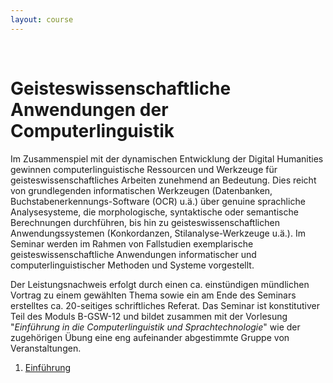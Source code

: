```yaml
---
layout: course
---
```


<br>

# Geisteswissenschaftliche Anwendungen der Computerlinguistik

Im Zusammenspiel mit der dynamischen Entwicklung der Digital Humanities gewinnen computerlinguistische Ressourcen und Werkzeuge für geisteswissenschaftliches Arbeiten zunehmend an Bedeutung. Dies reicht von grundlegenden informatischen Werkzeugen (Datenbanken, Buchstabenerkennungs-Software (OCR) u.ä.) über genuine sprachliche Analysesysteme, die morphologische, syntaktische oder semantische Berechnungen durchführen, bis hin zu geisteswissenschaftlichen Anwendungssystemen (Konkordanzen, Stilanalyse-Werkzeuge u.ä.). Im Seminar werden im Rahmen von Fallstudien exemplarische geisteswissenschaftliche Anwendungen informatischer und computerlinguistischer Methoden und Systeme vorgestellt.

Der Leistungsnachweis erfolgt durch einen ca. einstündigen mündlichen Vortrag zu einem gewählten Thema sowie ein am Ende des Seminars erstelltes ca. 20-seitiges schriftliches Referat. Das Seminar ist konstitutiver Teil des Moduls B-GSW-12 und bildet zusammen mit der Vorlesung "*Einführung in die Computerlinguistik und Sprachtechnologie*" wie der zugehörigen Übung eine eng aufeinander abgestimmte Gruppe von Veranstaltungen.

1. [Einführung](/coling_multimedia/Geisteswissenschaftliche+Anwendungen_sh.pdf)
